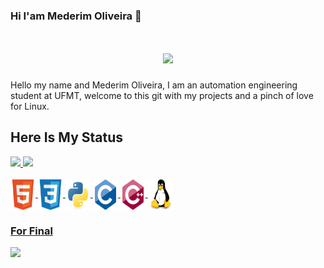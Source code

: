 ### Hi I'am Mederim Oliveira 👋
<h1 align="center">
          <a href="https://tenor.com/view/meme-anime-jojos-jojo-bizarre-gif-18202893"><img height="300px" src="https://tenor.com/view/meme-anime-jojos-jojo-bizarre-gif-18202893.gif"></a>
</h1>

Hello my name and Mederim Oliveira, I am an automation engineering student at UFMT, welcome to this git with my projects and a pinch of love for Linux.

<h2>Here Is My Status</h2>

<div>
      <a href="https://github.com/Mederim">
      <img height="130em" src="https://github-readme-stats.vercel.app/api?username=Mederim&show_icons=true&theme=dracula&include_all_commits=true&count_private=true"/>
      <img height="130em" src="https://github-readme-stats.vercel.app/api/top-langs/?username=Mederim&layout=compact&langs_count=7&theme=dracula"/>
</div>
  
<div style="display: inline_block"><br>
          <img align="center" height="50" width="40" src="https://raw.githubusercontent.com/devicons/devicon/master/icons/html5/html5-original.svg">
          <img align="center" height="50" width="40" src="https://raw.githubusercontent.com/devicons/devicon/master/icons/css3/css3-original.svg">
          <img align="center"  height="50" width="40" src="https://raw.githubusercontent.com/devicons/devicon/master/icons/python/python-original.svg">
          <img align="center" height="50" width="40" src="https://raw.githubusercontent.com/devicons/devicon/master/icons/c/c-original.svg">
          <img align="center" height="50" width="40" src="https://raw.githubusercontent.com/devicons/devicon/master/icons/cplusplus/cplusplus-original.svg">
          <img align="center" height="50" width="40" src="https://raw.githubusercontent.com/devicons/devicon/master/icons/linux/linux-original.svg">
</div>

<h3>For Final</h3>

<a href="https://gifs.alphacoders.com/gifs/view/35697"><img height="250px" src="https://giffiles.alphacoders.com/356/35697.gif"></a>
